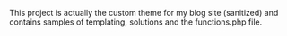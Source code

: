 This project is actually the custom theme for my blog site (sanitized) and contains samples of templating, solutions and the functions.php file.
